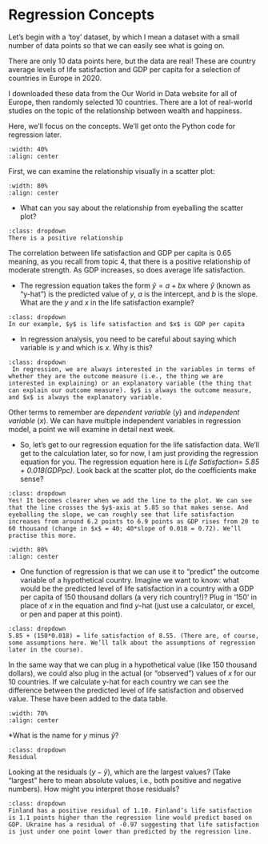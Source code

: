 # Regression Concepts

Let’s begin with a ‘toy’ dataset, by which I mean a dataset with a small number of data points so that we can easily see what is going on.

There are only 10 data points here, but the data are real! These are country average levels of life satisfaction and GDP per capita for a selection of countries in Europe in 2020.

I downloaded these data from the Our World in Data website for all of Europe, then randomly selected 10 countries. There are a lot of real-world studies on the topic of the relationship between wealth and happiness.

Here, we’ll focus on the concepts. We’ll get onto the Python code for regression later.

```{image} https://raw.githubusercontent.com/jillxoreilly/StatsCourseBook_2024/main/images/regression1_happinessTable.png
:width: 40%
:align: center
```
First, we can examine the relationship visually in a scatter plot:

```{image} raw.githubusercontent.com/jillxoreilly/StatsCourseBook_2024/main/images/regression1_happinessScatter.png
:width: 80%
:align: center
```
* What can you say about the relationship from eyeballing the scatter plot?


```{admonition} Click to reveal answer
:class: dropdown
There is a positive relationship
```
The correlation between life satisfaction and GDP per capita is 0.65 meaning, as you recall from topic 4, that there is a positive relationship of moderate strength. As GDP increases, so does average life satisfaction.

* The regression equation takes the form $\hat{y}=a+bx$ where $\hat{y}$ (known as “y-hat”) is the predicted value of $y$, $a$ is the intercept, and $b$ is the slope. What are the $y$ and $x$ in the life satisfaction example?

```{admonition} Click to reveal answer
:class: dropdown
In our example, $y$ is life satisfaction and $x$ is GDP per capita
```

* In regression analysis, you need to be careful about saying which variable is $y$ and which is $x$. Why is this? 

```{admonition} Click to reveal answer
:class: dropdown
 In regression, we are always interested in the variables in terms of whether they are the outcome measure (i.e., the thing we are interested in explaining) or an explanatory variable (the thing that can explain our outcome measure). $y$ is always the outcome measure, and $x$ is always the explanatory variable. 
```
Other terms to remember are *dependent variable* ($y$) and
*independent variable* ($x$). We can have multiple independent
variables in regression model, a point we will examine in detail next
week.

* So, let’s get to our regression equation for the life satisfaction
  data. We’ll get to the calculation later, so for now, I am just
  providing the regression equation for you. The regression equation
  here is *Life Satisfaction= 5.85 + 0.018(GDPpc)*. Look back at the
  scatter plot, do the coefficients make sense?

```{admonition} Click to reveal answer
:class: dropdown
Yes! It becomes clearer when we add the line to the plot. We can see that the line crosses the $y$-axis at 5.85 so that makes sense. And eyeballing the slope, we can roughly see that life satisfaction increases from around 6.2 points to 6.9 points as GDP rises from 20 to 60 thousand (change in $x$ = 40; 40*slope of 0.018 = 0.72). We’ll practise this more.
```

```{image} raw.githubusercontent.com/jillxoreilly/StatsCourseBook_2024/main/images/regression1_happinessRegplot.png
:width: 80%
:align: center
```

* One function of regression is that we can use it to “predict” the
  outcome variable of a hypothetical country. Imagine we want to know:
  what would be the predicted level of life satisfaction in a country
  with a GDP per capita of 150 thousand dollars (a very rich country!)? Plug
  in ‘150’ in place of $x$ in the equation and find $y$-hat (just use
  a calculator, or excel, or pen and paper at this point).

```{admonition} Click to reveal answer
:class: dropdown
5.85 + (150*0.018) = life satisfaction of 8.55. (There are, of course, some assumptions here. We’ll talk about the assumptions of regression later in the course).
```

In the same way that we can plug in a hypothetical value (like 150
thousand dollars),
we could also plug in the actual (or “observed”) values of $x$ for our
10 countries. If we calculate y-hat for each country we can see the
difference between the predicted level of life satisfaction and
observed value. These have been added to the data table.

```{image} https://raw.githubusercontent.com/jillxoreilly/StatsCourseBook/main/images/regression1_happinessTable_res.png
:width: 70%
:align: center
```

*What is the name for $y$ minus $\hat{y}$?

```{admonition} Click to reveal answer
:class: dropdown
Residual
```

Looking at the residuals ($y - \hat{y}$), which are the largest
values? (Take “largest” here to mean absolute values, i.e., both
positive and negative numbers). How might you interpret those
residuals?

```{admonition} Click to reveal answer
:class: dropdown
Finland has a positive residual of 1.10. Finland’s life satisfaction is 1.1 points higher than the regression line would predict based on GDP. Ukraine has a residual of -0.97 suggesting that life satisfaction is just under one point lower than predicted by the regression line. 
```

